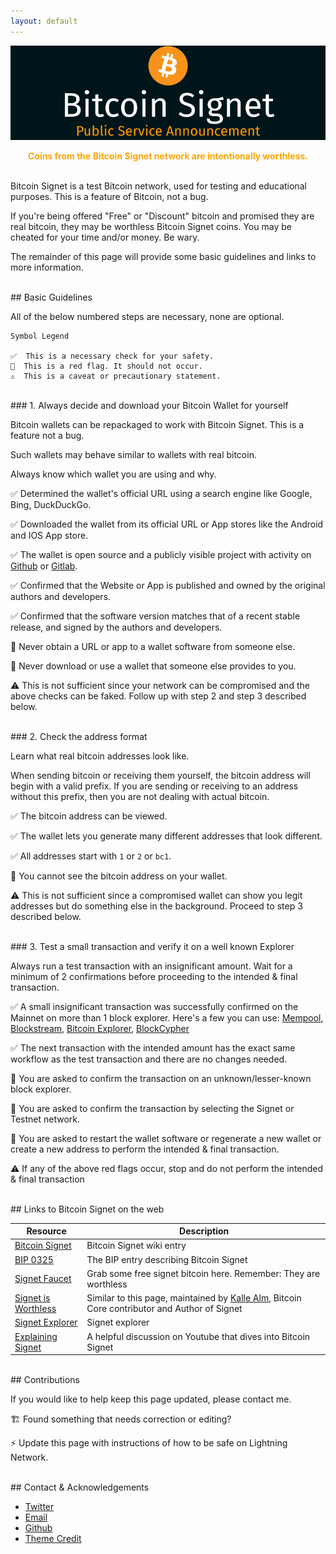 ```yaml
---
layout: default
---
```


[![bitcoinsignetheader](assets/images/header.png)](https://bitcoinsignet.com/)

<div style="text-align:center"><span style="color:orange"><strong>Coins from the Bitcoin Signet network are intentionally worthless.</strong></span></div>

<br/>

Bitcoin Signet is a test Bitcoin network, used for testing and educational purposes. This is a feature of Bitcoin, not a bug.

If you're being offered "Free" or "Discount" bitcoin and promised they are real bitcoin, they may be worthless Bitcoin Signet coins.
You may be cheated for your time and/or money. Be wary.

The remainder of this page will provide some basic guidelines and links to more information.

<br/>
## Basic Guidelines

All of the below numbered steps are necessary, none are optional.

```
Symbol Legend

✅  This is a necessary check for your safety.
🚩  This is a red flag. It should not occur.
⚠️  This is a caveat or precautionary statement.
```
<br/>
### 1. Always decide and download your Bitcoin Wallet for yourself

Bitcoin wallets can be repackaged to work with Bitcoin Signet. This is a feature not a bug.

Such wallets may behave similar to wallets with real bitcoin.

Always know which wallet you are using and why.

✅ Determined the wallet's official URL using a search engine like Google, Bing, DuckDuckGo.

✅ Downloaded the wallet from its official URL or App stores like the Android and IOS App store.

✅ The wallet is open source and a publicly visible project with activity on [Github](https://github.com) or [Gitlab](https://gitlab.com).

✅ Confirmed that the Website or App is published and owned by the original authors and developers.

✅ Confirmed that the software version matches that of a recent stable release, and signed by the authors and developers.

🚩 Never obtain a URL or app to a wallet software from someone else.

🚩 Never download or use a wallet that someone else provides to you.

⚠️ This is not sufficient since your network can be compromised and the above checks can be faked. Follow up with step 2 and step 3 described below.

<br/>
### 2. Check the address format

Learn what real bitcoin addresses look like.

When sending bitcoin or receiving them yourself, the bitcoin address will begin with a valid prefix. If you are sending or receiving to an address without this prefix, then 
you are not dealing with actual bitcoin.

✅ The bitcoin address can be viewed.

✅ The wallet lets you generate many different addresses that look different.

✅ All addresses start with ```1``` or ```2``` or ```bc1```.

🚩 You cannot see the bitcoin address on your wallet.

⚠️ This is not sufficient since a compromised wallet can show you legit addresses but do something else in the background. Proceed to step 3 described below.

<br/>
### 3. Test a small transaction and verify it on a well known Explorer

Always run a test transaction with an insignificant amount. Wait for a minimum of 2 confirmations before proceeding to the intended & final transaction.

✅ A small insignificant transaction was successfully confirmed on the Mainnet on more than 1 block explorer. Here's a few you can use: 
[Mempool](https://mempool.space/), [Blockstream](https://blockstream.info/), [Bitcoin Explorer](https://blockstream.info/), [BlockCypher](https://live.blockcypher.com/btc/)

✅ The next transaction with the intended amount has the exact same workflow as the test transaction and there are no changes needed.

🚩 You are asked to confirm the transaction on an unknown/lesser-known block explorer.

🚩 You are asked to confirm the transaction by selecting the Signet or Testnet network.

🚩 You are asked to restart the wallet software or regenerate a new wallet or create a new address to perform the intended & final transaction.

⚠️ If any of the above red flags occur, stop and do not perform the intended & final transaction


<br/>
## Links to Bitcoin Signet on the web

| Resource                                                   | Description                                                                                                                                                          | 
|------------------------------------------------------------|----------------------------------------------------------------------------------------------------------------------------------------------------------------------|
| [Bitcoin Signet](https://en.bitcoin.it/wiki/Signet)        | Bitcoin Signet wiki entry                                                                                                                                            |
| [BIP 0325](https://en.bitcoin.it/wiki/BIP_0325)            | The BIP entry describing Bitcoin Signet                                                                                                                              |
| [Signet Faucet](https://signetfaucet.com/)                 | Grab some free signet bitcoin here. Remember: They are worthless                                                                                                     |
| [Signet is Worthless](https://signetfaucet.com/worthless)  | Similar to this page, maintained by [Kalle Alm](https://twitter.com/kallewoof), Bitcoin Core contributor and Author of Signet                                        |
| [Signet Explorer](https://mempool.space/signet)            | Signet explorer                                                                                                                                                      |
| [Explaining Signet](https://youtu.be/lGJaIbpf6bk)          | A helpful discussion on Youtube that dives into Bitcoin Signet                                                                                                       |

<br/>
## Contributions

If you would like to help keep this page updated, please contact me.

🏗️ Found something that needs correction or editing?

⚡ Update this page with instructions of how to be safe on Lightning Network.

<br/>
## Contact & Acknowledgements

*   [Twitter](https://twitter.com/readysatoshi)
*   [Email](mailto:admin@bitcoinsignet.com)
*   [Github](https://github.com/readysatoshi/bitcoinsignet)  
*   [Theme Credit](https://bitcoiner.guide/)